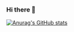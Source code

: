 ### Hi there 👋

[![Anurag's GitHub stats](https://github-readme-stats.vercel.app/api?username=jose-codegourmet)](https://github.com/anuraghazra/github-readme-stats)

<!--
**jose-codegourmet/jose-codegourmet** is a ✨ _special_ ✨ repository because its `README.md` (this file) appears on your GitHub profile.

Here are some ideas to get you started:

- 🔭 I’m currently working on ...
- 🌱 I’m currently learning ...
- 👯 I’m looking to collaborate on ...
- 🤔 I’m looking for help with ...
- 💬 Ask me about ...
- 📫 How to reach me: ...
- 😄 Pronouns: ...
- ⚡ Fun fact: ...
-->
